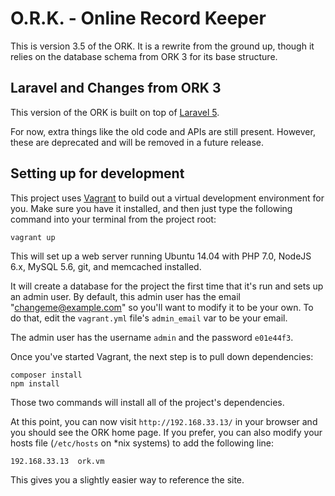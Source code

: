 # O.R.K. - Online Record Keeper

This is version 3.5 of the ORK. It is a rewrite from the ground up, though it relies on the database schema from ORK 3 for its base structure.

## Laravel and Changes from ORK 3

This version of the ORK is built on top of [Laravel 5](https://www.laravel.com).

For now, extra things like the old code and APIs are still present. However, these are deprecated and will be removed in a future release.

## Setting up for development

This project uses [Vagrant](http://www.vagrantup.com) to build out a virtual development environment for you. Make sure you have it installed, and then just type the following command into your terminal from the project root:

```
vagrant up
```

This will set up a web server running Ubuntu 14.04 with PHP 7.0, NodeJS 6.x, MySQL 5.6, git, and memcached installed. 

It will create a database for the project the first time that it's run and sets up an admin user. By default, this admin user has the email "changeme@example.com" so you'll want to modify it to be your own. To do that, edit the `vagrant.yml` file's `admin_email` var to be your email.

The admin user has the username `admin` and the password `e01e44f3`.

Once you've started Vagrant, the next step is to pull down dependencies:

```
composer install
npm install
```

Those two commands will install all of the project's dependencies.

At this point, you can now visit `http://192.168.33.13/` in your browser and you should see the ORK home page. If you prefer, you can also modify your hosts file (`/etc/hosts` on *nix systems) to add the following line:

```
192.168.33.13  ork.vm
```

This gives you a slightly easier way to reference the site.
